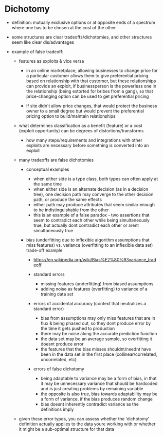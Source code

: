 # Dichotomy

  - definition: mutually exclusive options or at opposite ends of a spectrum where one has to be chosen at the cost of the other
  
  - some structures are clear tradeoffs/dichotomies, and other structures seem like clear dis/advantages

  - example of false tradeoff:

    - features as exploits & vice versa

      - in an online marketplace, allowing businesses to change price for a particular customer allows them to give preferential pricing based on relationship with that customer, but these relationships can provide an exploit, if businessperson is the powerless one in the relationship (being extorted for bribes from a gang), so that price-changing option can be used to get preferential pricing
      
      - if site didn't allow price changes, that would protect the business owner to a small degree but would prevent the preferential pricing option to build/maintain relationships

    - what determines classification as a benefit (feature) or a cost (exploit opportunity) can be degrees of distortions/transforms

      - how many steps/requirements and integrations with other exploits are necessary before something is converted into an exploit

    - many tradeoffs are false dichotomies

      - conceptual examples

        - when either side is a type class, both types can often apply at the same time
        - when either side is an alternate decision (as in a decision tree), one decision path may converge to the other decision path, or produce the same effects
        - either path may produce attributes that seem similar enough to be indistinguishable from the other
        - this is an example of a false paradox - two assertions that seem to contradict each other while being simultaneously true, but actually dont contradict each other or arent simultaneously true
      
      - bias (underfitting due to inflexible algorithm assumptions that miss features) vs. variance (overfitting to an inflexible data set) trade-off example

        - https://en.wikipedia.org/wiki/Bias%E2%80%93variance_tradeoff
        
        - standard errors
          - missing features (underfitting) from biased assumptions
          - adding noise as features (overfitting) to variance of a training data set

        - errors of accidental accuracy (context that neutralizes a standard error)
          - bias from assumptions may only miss features that are in flux & being phased out, so they dont produce error by the time it gets pushed to production
          - there may be noise along the accurate prediction function
          - the data set may be an average sample, so overfitting it doesnt produce error
          - the features that the bias misses shouldnt/neednt have been in the data set in the first place (collinear/correlated, uncorrelated, etc)
        
        - errors of false dichotomy
          - being adaptable to variance may be a form of bias, in that it may be unnecessary variance that should be hardcoded and is just creating problems by remaining variable
          - the opposite is also true, bias towards adaptability may be a form of variance, if the bias produces random change
          - bias doesnt inherently contradict variance as the definitions imply

    - given these error types, you can assess whether the 'dichotomy' definition actually applies to the data youre working with or whether it might be a sub-optimal structure for that data
